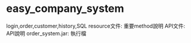# easy_company_system
login,order,customer,history,SQL
resource文件: 重要method說明
API文件: API說明
order_system.jar: 執行檔
